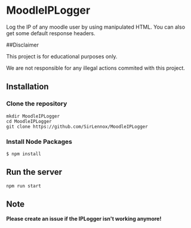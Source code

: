 # MoodleIPLogger
Log the IP of any moodle user by using manipulated HTML.
You can also get some default response headers.

##Disclaimer

This project is for educational purposes only.

We are not responsible for any illegal actions commited with this project.

## Installation

### Clone the repository

```
mkdir MoodleIPLogger
cd MoodleIPLogger
git clone https://github.com/SirLennox/MoodleIPLogger
```
### Install Node Packages

```
$ npm install
```

## Run the server

```
npm run start
```

## Note

**Please create an issue if the IPLogger isn't working anymore!**

